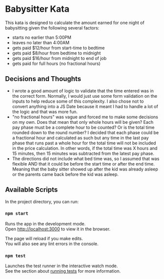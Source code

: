 # Babysitter Kata

This kata is designed to calculate the amount earned for one night of babysitting given the following several factors:
- starts no earlier than 5:00PM
- leaves no later than 4:00AM
- gets paid $12/hour from start-time to bedtime
- gets paid $8/hour from bedtime to midnight
- gets paid $16/hour from midnight to end of job
- gets paid for full hours (no fractional hours)

## Decisions and Thoughts
- I wrote a good amount of logic to validate that the time entered was in the correct form. Normally, I would just use some form validation on the inputs to help reduce some of this complexity. I also chose not to convert anything into a JS Date because it meant I had to handle a lot of the logic and that was more fun. 
- "no fractional hours" was vague and forced me to make some decisions on my own. Does that mean that only whole hours will be given? Each pay phase must be a complete hour to be counted? Or is the total time rounded down to the round number? I decided that each phase could be a fractional hour and calculated as such but any time in the last pay phase that runs past a whole hour for the total time will not be included in the price calculation. In other words, if the total time was X hours and 15 minutes, then 15 minutes was subtracted from the latest pay phase.
- The directions did not include what bed time was, so I assumed that was flexible AND that it could be before the start time or after the end time. Meaning that the baby sitter showed up after the kid was already asleep or the parents came back before the kid was asleep. 

## Available Scripts

In the project directory, you can run:

### `npm start`

Runs the app in the development mode.\
Open [http://localhost:3000](http://localhost:3000) to view it in the browser.

The page will reload if you make edits.\
You will also see any lint errors in the console.

### `npm test`

Launches the test runner in the interactive watch mode.\
See the section about [running tests](https://facebook.github.io/create-react-app/docs/running-tests) for more information.
